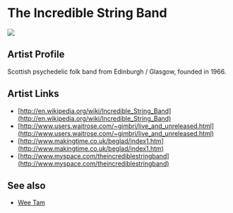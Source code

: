 # The Incredible String Band

![](../../asssets/artists/The_Incredible_String_Band.png)

## Artist Profile

Scottish psychedelic folk band from Edinburgh / Glasgow, founded in 1966.

## Artist Links

- [http://en.wikipedia.org/wiki/Incredible_String_Band](http://en.wikipedia.org/wiki/Incredible_String_Band)
- [http://www.users.waitrose.com/~gimbri/live_and_unreleased.html](http://www.users.waitrose.com/~gimbri/live_and_unreleased.html)
- [http://www.makingtime.co.uk/beglad/index1.htm](http://www.makingtime.co.uk/beglad/index1.htm)
- [http://www.myspace.com/theincrediblestringband](http://www.myspace.com/theincrediblestringband)


## See also

- [Wee Tam](The_Incredible_String_Band-Wee_Tam.md)
